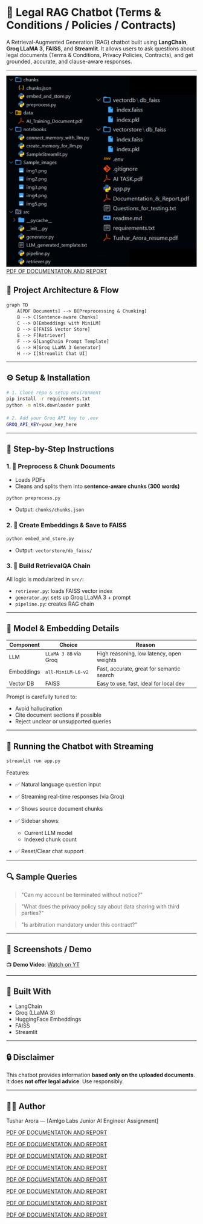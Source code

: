 # 🧠 Legal RAG Chatbot (Terms & Conditions / Policies / Contracts)

A Retrieval-Augmented Generation (RAG) chatbot built using **LangChain**, **Groq LLaMA 3**, **FAISS**, and **Streamlit**. It allows users to ask questions about legal documents (Terms & Conditions, Privacy Policies, Contracts), and get grounded, accurate, and clause-aware responses.

---

![Folder_Structure](Folder_structure.png)
[PDF OF DOCUMENTATON AND REPORT](Documentation_&_Report.pdf)
## 📐 Project Architecture & Flow

```mermaid
graph TD
    A[PDF Documents] --> B[Preprocessing & Chunking]
    B --> C[Sentence-aware Chunks]
    C --> D[Embeddings with MiniLM]
    D --> E[FAISS Vector Store]
    E --> F[Retriever]
    F --> G[LangChain Prompt Template]
    G --> H[Groq LLaMA 3 Generator]
    H --> I[Streamlit Chat UI]
```

---

## ⚙️ Setup & Installation

```bash
# 1. Clone repo & setup environment
pip install -r requirements.txt
python -m nltk.downloader punkt

# 2. Add your Groq API key to .env
GROQ_API_KEY=your_key_here
```

---

## 🧾 Step-by-Step Instructions

### 1. 🔧 Preprocess & Chunk Documents

* Loads PDFs
* Cleans and splits them into **sentence-aware chunks (300 words)**

```bash
python preprocess.py
```

* Output: `chunks/chunks.json`

### 2. 🧠 Create Embeddings & Save to FAISS

```bash
python embed_and_store.py
```

* Output: `vectorstore/db_faiss/`

### 3. 🔗 Build RetrievalQA Chain

All logic is modularized in `src/`:

* `retriever.py`: loads FAISS vector index
* `generator.py`: sets up Groq LLaMA 3 + prompt
* `pipeline.py`: creates RAG chain

---

## 🧠 Model & Embedding Details

| Component  | Choice                | Reason                                    |
| ---------- | --------------------- | ----------------------------------------- |
| LLM        | `LLaMA 3 8B` via Groq | High reasoning, low latency, open weights |
| Embeddings | `all-MiniLM-L6-v2`    | Fast, accurate, great for semantic search |
| Vector DB  | FAISS                 | Easy to use, fast, ideal for local dev    |

Prompt is carefully tuned to:

* Avoid hallucination
* Cite document sections if possible
* Reject unclear or unsupported queries

---

## 💬 Running the Chatbot with Streaming

```bash
streamlit run app.py
```

Features:

* ✅ Natural language question input
* ✅ Streaming real-time responses (via Groq)
* ✅ Shows source document chunks
* ✅ Sidebar shows:

  * Current LLM model
  * Indexed chunk count
* ✅ Reset/Clear chat support

---

## 🔍 Sample Queries

> "Can my account be terminated without notice?"

> "What does the privacy policy say about data sharing with third parties?"

> "Is arbitration mandatory under this contract?"

---

## 📸 Screenshots / Demo


📺 **Demo Video**: [Watch on YT](https://www.loom.com/share/sample-demo-link)

---

## 🧠 Built With

* LangChain
* Groq (LLaMA 3)
* HuggingFace Embeddings
* FAISS
* Streamlit

---

## 🔒 Disclaimer

This chatbot provides information **based only on the uploaded documents**. It does **not offer legal advice**. Use responsibly.

---

## 👨‍💻 Author

Tushar Arora — \[Amlgo Labs Junior AI Engineer Assignment]

[PDF OF DOCUMENTATON AND REPORT](Documentation_images/Documentation_&_Report_page-0001.jpg)

[PDF OF DOCUMENTATON AND REPORT](Documentation_images/Documentation_&_Report_page-0001.jpg)

[PDF OF DOCUMENTATON AND REPORT](Documentation_images/Documentation_&_Report_page-0003.jpg)

[PDF OF DOCUMENTATON AND REPORT](Documentation_images/Documentation_&_Report_page-0004.jpg)

[PDF OF DOCUMENTATON AND REPORT](Documentation_images/Documentation_&_Report_page-0005.jpg)

[PDF OF DOCUMENTATON AND REPORT](Documentation_images/Documentation_&_Report_page-0006.jpg)

[PDF OF DOCUMENTATON AND REPORT](Documentation_images/Documentation_&_Report_page-0007.jpg)

[PDF OF DOCUMENTATON AND REPORT](Documentation_images/Documentation_&_Report_page-0008.jpg)
